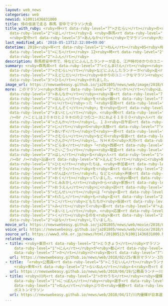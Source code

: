 ```yaml
---
layout: web_news
categories: web
newsid: k10011436831000
title: 侍の仮装で走る 群馬 安中でマラソン大会
title_with_ruby: <ruby>侍<rt data-ruby-level="7">さむらい</rt></ruby>の<ruby>仮装<rt data-ruby-level="6">かそう</rt></ruby>で<ruby>走<rt
  data-ruby-level="2">はし</rt></ruby>る <ruby>群馬<rt data-ruby-level="7">ぐんま</rt></ruby>
  <ruby>安中<rt data-ruby-level="3">あんなか</rt></ruby>でマラソン<ruby>大会<rt data-ruby-level="2">たいかい</rt></ruby>
last_modified_at: '2018-05-13T12:32:00+09:00'
datetime: 2018<ruby>年<rt data-ruby-level="1">ねん</rt></ruby>05<ruby>月<rt data-ruby-level="1">がつ</rt></ruby>13<ruby>日<rt
  data-ruby-level="1">にち</rt></ruby> 12<ruby>時<rt data-ruby-level="2">じ</rt></ruby>32<ruby>分<rt
  data-ruby-level="2">ふん</rt></ruby>
description: 群馬県安中市で、侍などにふんしたランナーが走る、江戸時代ゆかりのユニークなマラソン大会が開かれました。
summary: <ruby>群馬県<rt data-ruby-level="7">ぐんまけん</rt></ruby><ruby>安中市<rt data-ruby-level="3">あんなかし</rt></ruby>で、<ruby>侍<rt
  data-ruby-level="7">さむらい</rt></ruby>などにふんしたランナーが<ruby>走<rt data-ruby-level="2">はし</rt></ruby>る、<ruby>江戸時代<rt
  data-ruby-level="7">えどじだい</rt></ruby>ゆかりのユニークなマラソン<ruby>大会<rt data-ruby-level="2">たいかい</rt></ruby>が<ruby>開<rt
  data-ruby-level="3">ひら</rt></ruby>かれました。
image_url: https://newswebeasy.github.io/ja201805/news/web/image/2018/05/13/K10011436831_1805131223_1805131232_01_03.jpg
more: このマラソン<ruby>大会<rt data-ruby-level="2">たいかい</rt></ruby>は、<ruby>江戸時代<rt data-ruby-level="7">えどじだい</rt></ruby>に<ruby>安中<rt
  data-ruby-level="3">あんなか</rt></ruby><ruby>藩<rt data-ruby-level="7">はん</rt></ruby>が<ruby>藩士<rt
  data-ruby-level="7">はんし</rt></ruby>を<ruby>鍛<rt data-ruby-level="7">きた</rt></ruby>えようと<ruby>行<rt
  data-ruby-level="2">い</rt></ruby>った「<ruby>安政<rt data-ruby-level="8">やすまさ</rt></ruby><ruby>遠足<rt
  data-ruby-level="2">えんそく</rt></ruby>」を<ruby>伝<rt data-ruby-level="4">つた</rt></ruby>えようと<ruby>毎年<rt
  data-ruby-level="2">まいとし</rt></ruby>、<ruby>開<rt data-ruby-level="3">ひら</rt></ruby>かれています。<br
  /><br />ことしは２０キロと２９キロの２つのコースにおよそ１８００<ruby>人<rt data-ruby-level="1">にん</rt></ruby>が<ruby>参加<rt
  data-ruby-level="4">さんか</rt></ruby>し、１３<ruby>日午前<rt data-ruby-level="2">にちごぜん</rt></ruby>８<ruby>時<rt
  data-ruby-level="2">じ</rt></ruby>の<ruby>太鼓<rt data-ruby-level="7">たいこ</rt></ruby>の<ruby>合図<rt
  data-ruby-level="2">あいず</rt></ruby>で<ruby>一斉<rt data-ruby-level="7">いっせい</rt></ruby>にスタートしました。ランナーは<ruby>侍<rt
  data-ruby-level="7">さむらい</rt></ruby>などの<ruby>仮装<rt data-ruby-level="6">かそう</rt></ruby>で<ruby>参加<rt
  data-ruby-level="4">さんか</rt></ruby>し、ＮＨＫの<ruby>大河<rt data-ruby-level="5">たいが</rt></ruby><ruby>ドラマ<rt
  data-ruby-level="5">どらま</rt></ruby>「<ruby>西郷<rt data-ruby-level="7">さいごう</rt></ruby>どん」にちなんで<ruby>西郷<rt
  data-ruby-level="7">さいごう</rt></ruby><ruby>隆盛<rt data-ruby-level="8">たかもり</rt></ruby>にふんして<ruby>走<rt
  data-ruby-level="2">はし</rt></ruby>る<ruby>人<rt data-ruby-level="1">ひと</rt></ruby>もいました。<br
  /><br /><ruby>沿道<rt data-ruby-level="6">えんどう</rt></ruby>に<ruby>集<rt data-ruby-level="3">あつ</rt></ruby>まった<ruby>人<rt
  data-ruby-level="1">ひと</rt></ruby>たちは、<ruby>参加者<rt data-ruby-level="4">さんかしゃ</rt></ruby>の<ruby>仮装<rt
  data-ruby-level="6">かそう</rt></ruby>を<ruby>楽<rt data-ruby-level="2">たの</rt></ruby>しみながら「<ruby>頑張<rt
  data-ruby-level="7">がんば</rt></ruby>れ」などと<ruby>声援<rt data-ruby-level="7">せいえん</rt></ruby>を<ruby>送<rt
  data-ruby-level="3">おく</rt></ruby>っていました。<ruby>隣<rt data-ruby-level="7">となり</rt></ruby>の<ruby>富岡市<rt
  data-ruby-level="7">とみおかし</rt></ruby>から<ruby>家族<rt data-ruby-level="3">かぞく</rt></ruby>で<ruby>応援<rt
  data-ruby-level="7">おうえん</rt></ruby>に<ruby>訪<rt data-ruby-level="7">おとず</rt></ruby>れた<ruby>男性<rt
  data-ruby-level="5">だんせい</rt></ruby>は「<ruby>昔<rt data-ruby-level="3">むかし</rt></ruby>は<ruby>私<rt
  data-ruby-level="8">わたし</rt></ruby>も<ruby>走<rt data-ruby-level="2">はし</rt></ruby>っていました。<ruby>子<rt
  data-ruby-level="1">こ</rt></ruby>どもたちが<ruby>仮装<rt data-ruby-level="6">かそう</rt></ruby>を<ruby>見<rt
  data-ruby-level="1">み</rt></ruby>て<ruby>喜<rt data-ruby-level="4">よろこ</rt></ruby>ぶので、<ruby>毎年<rt
  data-ruby-level="2">まいとし</rt></ruby>、<ruby>応援<rt data-ruby-level="7">おうえん</rt></ruby>に<ruby>来<rt
  data-ruby-level="2">く</rt></ruby>るのを<ruby>楽<rt data-ruby-level="2">たの</rt></ruby>しみにしています」と<ruby>話<rt
  data-ruby-level="2">はな</rt></ruby>していました。
movie_url: https://newswebeasy.github.io/ja201805/news/web/movie/2018/05/13/k10011436831_201805131223_201805131232.mp4
voice_url: https://newswebeasy.github.io/ja201805/news/web/voice/2018/05/13/k10011436831_201805131223_201805131232.mp3
source_url: https://www3.nhk.or.jp/news/html/20180513/k10011436831000.html
related_news:
- title: <ruby>東京<rt data-ruby-level="2">とうきょう</rt></ruby>マラソン ３<ruby>万<rt data-ruby-level="2">まん</rt></ruby>6000<ruby>人<rt
    data-ruby-level="1">にん</rt></ruby>が<ruby>都心<rt data-ruby-level="3">としん</rt></ruby>を<ruby>駆<rt
    data-ruby-level="7">か</rt></ruby>け<ruby>抜<rt data-ruby-level="7">ぬ</rt></ruby>ける
  url: https://newswebeasy.github.io/news/web/2018/02/25/東京マラソン-3万6000人が都心を駆け抜ける
- title: 「<ruby>公務員<rt data-ruby-level="5">こうむいん</rt></ruby>ランナー」<ruby>川内<rt data-ruby-level="2">かわうち</rt></ruby>がプロに
    <ruby>来年<rt data-ruby-level="2">らいねん</rt></ruby>４<ruby>月<rt data-ruby-level="1">がつ</rt></ruby>から
  url: https://newswebeasy.github.io/news/web/2018/04/19/公務員ランナー川内がプロに-来年4月から
- title: <ruby>川内<rt data-ruby-level="2">かわうち</rt></ruby><ruby>優輝<rt data-ruby-level="7">ゆうき</rt></ruby>が<ruby>日本<rt
    data-ruby-level="1">にっぽん</rt></ruby><ruby>選手<rt data-ruby-level="4">せんしゅ</rt></ruby>31<ruby>年<rt
    data-ruby-level="1">ねん</rt></ruby>ぶりの<ruby>優勝<rt data-ruby-level="6">ゆうしょう</rt></ruby>
    ボストンマラソン
  url: https://newswebeasy.github.io/news/web/2018/04/17/川内優輝が日本選手31年ぶりの優勝-ボストンマラソン
...
```


